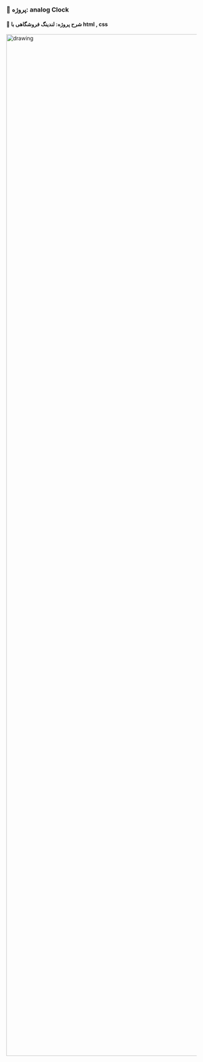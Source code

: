 ### 📑 پروژه: analog Clock

#### 📌 شرح پروژه: لندینگ فروشگاهی با html , css


<img src="https://github.com/aligoodini/ecommerce-landing/blob/81046b5a45a50be7a5a8ccc6f17143a3e741657c/ecommerce-landing.png" alt="drawing" style="width:900px; height:2700px"/>
